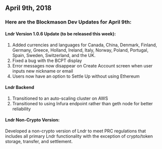 ## April 9th, 2018

### Here are the Blockmason Dev Updates for April 9th:

#### Lndr Version 1.0.6 Update (to be released this week):

1. Added currencies and languages for Canada, China, Denmark, Finland, Germany, Greece, Holland, Ireland, Italy, Norway, Poland, Portugal, Spain, Sweden, Switzerland, and the UK.
2. Fixed a bug with the BCPT display
3. Error messages now disappear on Create Account screen when user inputs new nickname or email
4. Users now have an option to Settle Up without using Ethereum

#### Lndr Backend

1. Transitioned to an auto-scaling cluster on AWS
2. Transitioned to using Infura endpoint rather than geth node for better reliability

#### Lndr Non-Crypto Version:
 Developed a non-crypto version of Lndr to meet PRC regulations that includes all primary Lndr functionality with the exception of crypto/token storage, transfer, and settlement.

